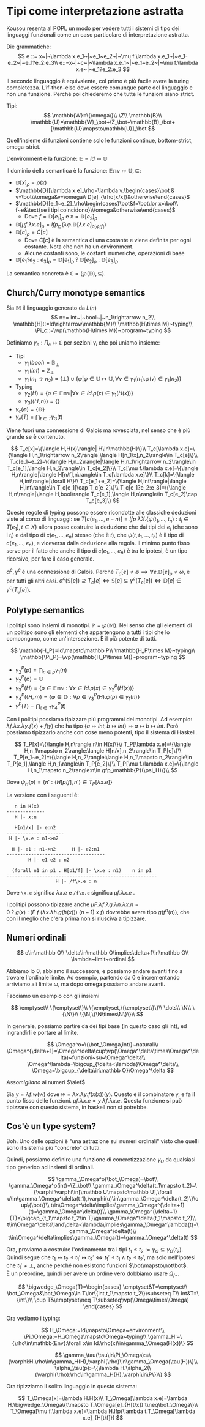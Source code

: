 # Tipi come interpretazione astratta

Kousou resenta al POPL un modo per vedere tutti i sistemi di tipo dei linguaggi funzionali come un caso particolare di interpretazione astratta.

Die grammatiche:
$$
e ::= x~|~\lambda x.e_1~|~e_1~e_2~|~\mu f.\lambda x.e_1~|~e_1-e_2~|~e_1?e_2:e_3\\
e::=x~|~c~|~\lambda x.e_1~|~e_1~e_2~|~\mu f.\lambda x.e~|~e_1?e_2:e_3
$$

Il secondo linguaggio è equivalente, col primo è più facile avere la turing completezza. L'if-then-else deve essere comunque parte del linguaggio e non una funzione. Perché poi chiederemo che tutte le funzioni siano strict.

Tipi:
$$
\mathbb{W}=\{\omega\}\\
\Z\\
\mathbb{B}\\
\mathbb{U}=\mathbb{W}_\bot+\Z_\bot+\mathbb{B}_\bot+[\mathbb{U}\mapsto\mathbb{U}]_\bot
$$

Quell'insieme di funzioni contiene solo le funzioni continue, bottom-strict, omega-strict.

L'environment è la funzione: $\mathbb{E}=Id\mapsto\mathbb{U}$

Il dominio della semantica è la funzione: $\mathbb{Env}\mapsto\mathbb{U},\sqsubseteq$:
* $\mathbb{D}[x]_\rho=\rho(x)$
* $\mathbb{D}[\lambda x.e]_\rho=\lambda v.\begin{cases}\bot & v=\bot\\\omega&v=\omega\\ D[e]_{\rho[x/x]}&otherwise\end{cases}$
* $\mathbb{D}[e_1~e_2]_\rho\begin{cases}\bot&f=\bot\lor x=\bot\\ f~e&\text{se i tipi coincidono}\\\omega&otherwise\end{cases}$
  * Dove $f=\mathbb{D}[e_1]_\rho$ e $x=\mathbb{D}[e_2]_\rho$
* $\mathbb{D}[\mu f.\lambda x.e]_\rho=lfp_\sqsubseteq(\lambda\varphi.\mathbb{D}[\lambda x.e]_{\rho[\varphi/f]})$
* $\mathbb{D}[c]_\rho=C[c]$
  * Dove $C[c]$ è la semantica di una costante e viene definita per ogni costante. Nota che non ha un environment.
  * Alcune costanti sono, le costanti numeriche, operazioni di base
* $\mathbb{D}[e_1?e_2:e_3]_\rho=\mathbb{D}[e_1]_\rho~?~\mathbb{D}[e_2]_\rho~:~\mathbb{D}[e_3]_\rho$

La semantica concreta è $\mathbb{C}=(\wp(\mathbb{D}),\subseteq)$.

## Church/Curry monotype semantics

Sia $\mathbb{M}$ il linguaggio generato da $L(n)$
$$
n::= int~|~bool~|~n_1\rightarrow n_2\\
\mathbb{H}::=Id\rightarrow\mathbb{M}\\
\mathbb{H\times M}~typing\\
\Pi_c::=\wp(\mathbb{H\times M})~program~typing
$$

Definiamo $\gamma_c:\Pi_c\mapsto\mathbb{C}$ per sezioni $\gamma_i$ che poi uniamo insieme:
* Tipi
  * $\gamma_1(bool)=\mathbb{B}_\bot$
  * $\gamma_1(int)=\mathbb{Z}_\bot$
  * $\gamma_1(n_1\rightarrow n_2)=\{\bot\}\cup\{\varphi|\varphi\in\mathbb{U}\mapsto\mathbb{U},\forall v\in\gamma_1(n_1).\varphi(v)\in\gamma_1(n_2)\}$
* Typing
  * $\gamma_2(H)=\{\rho\in\mathbb{Env}|\forall x\in Id.\rho(x)\in\gamma_1(H(x))\}$
  * $\gamma_3(\langle H,n\rangle)=\{\}$
* $\gamma_c(\emptyset)=\{\mathbb{D}\}$
* $\gamma_c(T)=\bigcap_{t\in T}\gamma_3(t)$

Viene fuori una connessione di Galois ma rovesciata, nel senso che è più grande se è contenuto.

$$
T_c[x]=\{\langle H,H(x)\rangle| H\in\mathbb{H}\}\\
T_c[\lambda x.e]=\{\langle H,n_1\rightarrow n_2\rangle|\langle H[n_1/x],n_2\rangle\in T_c[e]\}\\
T_c[e_1~e_2]=\{\langle H,n_2\rangle|\langle H,n_1\rightarrow n_2\rangle\in T_c[e_1],\langle H,n_2\rangle\in T_c[e_2]\}\\
T_c[\mu f.\lambda x.e]=\{\langle H,n\rangle|\langle H[n/f],n\rangle\in T_c[\lambda x.e]\}\\
T_c[k]=\{\langle H,int\rangle|\forall H\}\\
T_c[e_1+e_2]=\{\langle H,int\rangle|\langle H,int\rangle\in T_c[e_1]\cap T_c[e_2]\}\\
T_c[e_1?e_2:e_3]=\{\langle H,n\rangle|\langle H,bool\rangle T_c[e_1],\langle H,n\rangle\in T_c[e_2]\cap T_c[e_3]\}
$$

Queste regole di typing possono essere ricondotte alle classiche deduzioni viste al corso di linguaggi: se $T[c(e_1,...,e-n)]=lfp~\lambda X.\{\psi(t_1,...,t_n):t_i\in T[e_1],t\in X\}$ allora posso costruire la deduzione che dai tipi dei $e_i$ (che sono i $t_i$) e dal tipo di $c(e_1,...,e_n)$ stesso (che è $t$), che $\psi(t,t_1,...,t_n)$ è il tipo di $c(e_1,...,e_n)$, e viceversa dalla deduzione alla regola.
Il minimo punto fisso serve per il fatto che anche il tipo di $c(e_1,...,e_n)$ è tra le ipotesi, è un tipo ricorsivo, per fare il caso generale.

$\alpha^c,\gamma^c$ è una connessione di Galois. Perché $T_c[e]\neq\emptyset\implies\forall e.\mathbb{D}[e]_\rho\neq\omega$, e per tutti gli altri casi. $\alpha^c(\mathbb{S}[e])\supseteq T_c[e]\iff\mathbb{S}[e]\subseteq \gamma^c(T_c[e])\iff\mathbb{D}[e]\in\gamma^c(T_c[e])$.

## Polytype semantics

I politipi sono insiemi di monotipi. $\mathbb{P}=\wp(\mathbb{M})$. Nel senso che gli elementi di un politipo sono gli elementi che appartengono a tutti i tipi che lo compongono, come un'intersezione. È il più potente di tutti.

$$
\mathbb{H_P}=Id\mapsto\mathbb P\\
\mathbb{H_P\times M}~typing\\
\mathbb{\Pi_P}=\wp(\mathbb{H_P\times M})~program~typing
$$

* $\gamma^P_2(p)=\bigcap_{n\in p}\gamma_1(n)$
* $\gamma^P_2(\emptyset)=\mathbb U$
* $\gamma^P_3(H)=\{\rho\in\mathbb{Env}:\forall x\in Id.\rho(x)\in\gamma^P_2(H(x))\}$
* $\gamma^P_4(\langle H,n\rangle)=\{\varphi\in\mathbb D:\forall\rho\in\gamma^P_3(H).\varphi(\rho)\in\gamma_1(n)\}$
* $\gamma^P(T)=\bigcap_{t\in T}\gamma^P_4(t)$

Con i politipi possiamo tipizzare più programmi dei monotipi.
Ad esempio: $\lambda f.\lambda x.\lambda y.f(x)+f(y)$ che ha tipo $\{a\mapsto int,b\mapsto int\}\mapsto a\mapsto b\mapsto int$. Però possiamo tipizzarlo anche con cose meno potenti, tipo il sistema di Haskell.

$$
T_P[x]=\{\langle H,n\rangle:n\in H(x)\}\\
T_P[\lambda x.e]=\{\langle H,n_1\mapsto n_2\rangle:\langle H[n/x],n_2\rangle\in T_P[e]\}\\
T_P[e_1~e_2]=\{\langle H,n_2\rangle:\langle H,n_1\mapsto n_2\rangle\in T_P[e_1],\langle H,n_1\rangle\in T_P[e_2]\}\\
T_P[\mu f.\lambda x.e]=\{\langle H,n_1\mapsto n_2\rangle:n\in gfp_\mathbb{P}(\psi_H)\}\\
$$

Dove $\psi_H(p)=\{n':\langle H[p/f],n'\rangle\in T_P[\lambda x.e]\}$

La versione con i seguenti è:

```
   n in H(x)
--------------
   H |- x:n

   H[n1/x] |- e:n2
---------------------
 H |- \x.e : n1->n2

  H |- e1 : n1->n2      H |- e2:n1
------------------------------------
        H |- e1 e2 : n2

  (forall n1 in p1 . H[p1/f] |- \x.e : n1)    n in p1
-------------------------------------------------------
                  H |- /f\x.e : n
```

Dove `\x.e` significa $\lambda x.e$ e `/f\x.e` significa  $\mu f.\lambda x.e$ .

I politipi possono tipizzare anche $\mu F.\lambda f.\lambda g.\lambda n.\lambda x.n=0~?~g(x)~:~(F~f~(\lambda x.\lambda h.g(h(x)))~(n-1)~x~f)$ dovrebbe avere tipo $g(f^n(n))$, che con il meglio che c'era prima non si riusciva a tipizzare.

## Numeri ordinali

$$
o\in\mathbb O\\
\delta\in\mathbb O\implies\delta+1\in\mathbb O\\
\lambda~limit~ordinal
$$

Abbiamo lo 0, abbiamo il successore, e possiamo andare avanti fino a trovare l'ordinale limite. Ad esempio, partendo da 0 e incrementando arriviamo ali limite $\omega$, ma dopo omega possiamo andare avanti.

Facciamo un esempio con gli insiemi

$$
\emptyset\\
\{\emptyset\}\\
\{\emptyset,\{\emptyset\}\}\\
\dots\\
\N\\
\{\N\}\\
\{\N,\{\N\times\N\}\}\\
$$

In generale, possiamo partire da dei tipi base (in questo caso gli int), ed ingrandirli e portare al limite.

$$
\Omega^o=\{\bot_\Omega,int\}~naturali\\
\Omega^{\delta+1}=\Omega^\delta\cup\wp(\Omega^\delta\times\Omega^\delta)~funzioni~su~\Omega^\delta\\
\Omega^\lambda=\bigcup_{\delta<\lambda}\Omega^\delta\\
\Omega=\bigcup_{\delta\in\mathbb O}\Omega^\delta
$$

*Assomigliano* ai numeri $\alef$

Sia $y=\lambda f.w(w)$ dove $w=\lambda x.\lambda y.f(x(x))(y)$. Questo è il combinatore y, e fa il punto fisso delle funzioni. $\mu f.\lambda x.e=y~\lambda f.\lambda x.e$. Questa funzione si può tipizzare con questo sistema, in haskell non si potrebbe.

## Cos'è un type system?

Boh. Uno delle opzioni è "una astrazione sui numeri ordinali" visto che quelli sono il sistema più "concreto" di tutti.

Quindi, possiamo definire una funzione di concretizzazione $\gamma_\Omega$ da qualsiasi tipo generico ad insiemi di ordinali.

$$
\gamma_\Omega^o(\bot_\Omega)=\bot\\
\gamma_\Omega^o(int)=\Z_\bot\\
\gamma_\Omega^\delta(t_1\mapsto t_2)=\{\varphi:\varphi\in[\mathbb U\mapsto\mathbb U],\forall u\in\gamma_\Omega^\delta(t_1),\varphi(u)\in\gamma_\Omega^\delta(t_2)\}\cup\{\bot\}\\
t\in\Omega^\delta\implies\gamma_\Omega^{\delta+1}(t)=\gamma_\Omega^\delta(t)\\
\gamma_\Omega^{\delta+1}(T)=\bigcap_{t_1\mapsto t_2\in T}\gamma_\Omega^\delta(t_1\mapsto t_2)\\
t\in\Omega^\delta\land\delta<\lambda\implies\gamma_\Omega^\lambda(t)=\gamma_\Omega^\delta(t)\\
t\in\Omega^\delta\implies\gamma_\Omega(t)=\gamma_\Omega^\delta(t)
$$

Ora, proviamo a costruire l'ordinamento tra i tipi $t_1\leq t_2:=\gamma_\Omega\subseteq\gamma_\Omega(t_2)$. Quindi segue che $t_1\mapsto t_2\leq t_1'\mapsto t_2'\iff t_1'\leq t_1\land t_2\leq t_2'$, ma solo nell'ipotesi che $t_1'\neq\bot$, anche perché non esistono funzioni $\bot\mapsto\not\bot$.\
È un preordine, quindi per avere un ordine vero dobbiamo usare $\Omega_{/=}$.

$$
\bigwedge_\Omega(T)=\begin{cases}
\emptyset&T=\emptyset\\
\bot_\Omega&\bot_\Omega\in T\lor\{int,t_1\mapsto t_2\}\subseteq T\\
int&T=\{int\}\\
\cup T&\emptyset\neq T\subseteq\wp(\Omega\times\Omega)
\end{cases}
$$

Ora vediamo i typing:

$$
H_\Omega:=Id\mapsto\Omega~environment\\
\Pi_\Omega:=H_\Omega\mapsto\Omega~typing\\
\gamma_H:=\{\rho\in\mathbb{Env}:\forall x\in Id.\rho(x)\in\gamma_\Omega(H(x))\}
$$

$$
\gamma_\tau(\tau\in\Pi_\Omega):=\{\varphi:H.\rho\in\gamma_H(H),\varphi(\rho)\in\gamma_\Omega(\tau(H))\}\\
\alpha_\tau(p):=\{\lambda H.\alpha_2(\{\varphi(\rho):\rho\in\gamma_H(H),\varphi\in\P\})\}
$$

Ora tipizziamo il solito linguaggio in questo sistema:

$$
T_\Omega[x]=\lambda H.H(x)\\
T_\Omega[\lambda x.e]=\lambda H.\bigwedge_\Omega\{t\mapsto T_\Omega[e]_{H[t/x]}:t\neq\bot_\Omega\}\\
T_\Omega[\mu f.\lambda x.e]=\lambda H.lfp(\lambda t.T_\Omega[\lambda x.e]_{H[t/f]})
$$